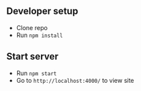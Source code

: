 ## Developer setup

- Clone repo
- Run `npm install`

## Start server

- Run `npm start`
- Go to `http://localhost:4000/` to view site


